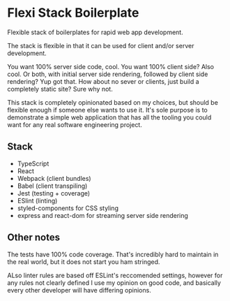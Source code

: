 # Flexi Stack Boilerplate

Flexible stack of boilerplates for rapid web app development.

The stack is flexible in that it can be used for client and/or server
development.

You want 100% server side code, cool. You want 100% client side? Also cool.
Or both, with initial server side rendering, followed by client side
rendering? Yup got that.
How about no sever or clients, just build a completely static site? Sure why
not.

This stack is completely opinionated based on my choices, but should be
flexible enough if someone else wants to use it. It's sole purpose is to
demonstrate a simple web application that has all the tooling you could want
for any real software engineering project.

## Stack

- TypeScript
- React
- Webpack (client bundles)
- Babel (client transpiling)
- Jest (testing + coverage)
- ESlint (linting)
- styled-components for CSS styling
- express and react-dom for streaming server side rendering

## Other notes

The tests have 100% code coverage. That's incredibly hard to maintain in the
real world, but it does not start you ham stringed.

ALso linter rules are based off ESLint's reccomended settings, however for any
rules not clearly defined I use my opinion on good code, and basically every
other developer will have differing opinions.
